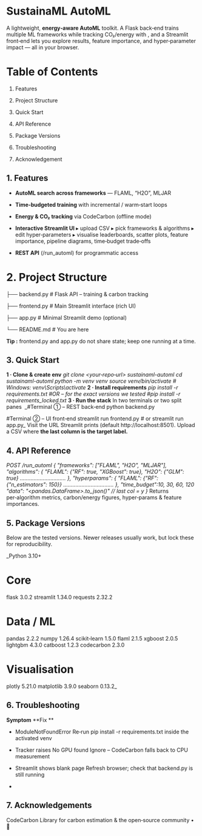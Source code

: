 # SustainaML AutoML

A lightweight, **energy‑aware AutoML** toolkit.  A Flask back‑end trains multiple ML frameworks while tracking CO₂/energy with , and a Streamlit front‑end lets you explore results, feature importance, and hyper‑parameter impact — all in your browser.

# Table of Contents

1. Features

2. Project Structure

3. Quick Start

4. API Reference

5. Package Versions

6. Troubleshooting

7. Acknowledgement



## 1. Features

- **AutoML search across frameworks** — FLAML, “H2O”, MLJAR

- **Time‑budgeted training** with incremental / warm‑start loops

- **Energy & CO₂ tracking** via CodeCarbon (offline mode)

- **Interactive Streamlit UI**
   ▸ upload CSV  ▸ pick frameworks & algorithms  ▸ edit hyper‑parameters  ▸ visualise leaderboards, scatter plots, feature importance, pipeline diagrams, time‑budget trade‑offs

- **REST API** (/run_automl) for programmatic access

# 2. Project Structure

├── backend.py      # Flask API – training & carbon tracking

├── frontend.py     # Main Streamlit interface (rich UI)

├── app.py          # Minimal Streamlit demo (optional)

└── README.md       # You are here

**Tip :** frontend.py and app.py do not share state; keep one running at a time.
## 3. Quick Start
**1 · Clone & create env**
_git clone <your‑repo‑url> sustainaml-automl
cd sustainaml-automl
python -m venv venv
source venv/bin/activate   # Windows: venv\Scripts\activate_
**2 · Install requirements**
_pip install -r requirements.txt
#OR – for the exact versions we tested
#pip install -r requirements_locked.txt_
**3 · Run the stack**
In two terminals or two split panes 
_#Terminal ① – REST back‑end
python backend.py

#Terminal ② – UI front‑end
streamlit run frontend.py   # or streamlit run app.py_
Visit the URL Streamlit prints (default http://localhost:8501).  Upload a CSV where **the last column is the target label.**
## 4. API Reference
_POST /run_automl
{
  "frameworks": ["FLAML", "H2O", "MLJAR"],
  "algorithms": {
      "FLAML": {"RF": true, "XGBoost": true},
      "H2O":   {"GLM": true}
      ..............................
  },
  "hyperparams": {
      "FLAML": {"RF": {"n_estimators": 150}}
      .................................
  },
  "time_budget":10, 30, 60, 120
  "data": "<pandas.DataFrame>.to_json()"   // last col = y
}_
Returns per‑algorithm metrics, carbon/energy figures, hyper‑params & feature importances.
## 5. Package Versions
Below are the tested versions.  Newer releases usually work, but lock these for reproducibility.

_Python              3.10+

# Core
flask               3.0.2
streamlit           1.34.0
requests            2.32.2

# Data / ML
pandas              2.2.2
numpy               1.26.4
scikit‑learn        1.5.0
flaml               2.1.5
xgboost             2.0.5
lightgbm            4.3.0
catboost            1.2.3
codecarbon          2.3.0

# Visualisation
plotly              5.21.0
matplotlib          3.9.0
seaborn             0.13.2_
## 6.  Troubleshooting
**Symptom**                                                                 **Fix  **      

- ModuleNotFoundError                     Re‑run pip install -r requirements.txt inside the activated venv

- Tracker raises No GPU found             Ignore – CodeCarbon falls back to CPU measurement

- Streamlit shows blank page             Refresh browser; check that backend.py is still running
- 
## 7. Acknowledgements
CodeCarbon Library for carbon estimation  & the open‑source community • 🌱
